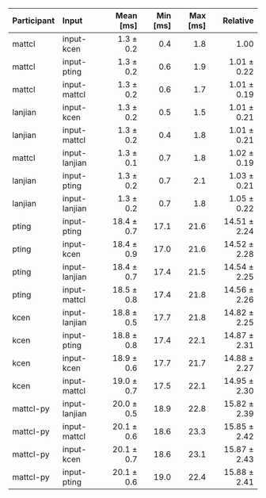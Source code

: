 | Participant | Input | Mean [ms] | Min [ms] | Max [ms] | Relative |
|:---|:---|---:|---:|---:|---:|
| mattcl | input-kcen | 1.3 ± 0.2 | 0.4 | 1.8 | 1.00 |
| mattcl | input-pting | 1.3 ± 0.2 | 0.6 | 1.9 | 1.01 ± 0.22 |
| mattcl | input-mattcl | 1.3 ± 0.2 | 0.6 | 1.7 | 1.01 ± 0.19 |
| lanjian | input-kcen | 1.3 ± 0.2 | 0.5 | 1.5 | 1.01 ± 0.21 |
| lanjian | input-mattcl | 1.3 ± 0.2 | 0.4 | 1.8 | 1.01 ± 0.21 |
| mattcl | input-lanjian | 1.3 ± 0.1 | 0.7 | 1.8 | 1.02 ± 0.19 |
| lanjian | input-pting | 1.3 ± 0.2 | 0.7 | 2.1 | 1.03 ± 0.21 |
| lanjian | input-lanjian | 1.3 ± 0.2 | 0.7 | 1.8 | 1.05 ± 0.22 |
| pting | input-pting | 18.4 ± 0.7 | 17.1 | 21.6 | 14.51 ± 2.24 |
| pting | input-kcen | 18.4 ± 0.9 | 17.0 | 21.6 | 14.52 ± 2.28 |
| pting | input-lanjian | 18.4 ± 0.7 | 17.4 | 21.5 | 14.54 ± 2.25 |
| pting | input-mattcl | 18.5 ± 0.8 | 17.4 | 21.8 | 14.56 ± 2.26 |
| kcen | input-lanjian | 18.8 ± 0.5 | 17.7 | 21.8 | 14.82 ± 2.25 |
| kcen | input-pting | 18.8 ± 0.8 | 17.4 | 22.1 | 14.87 ± 2.31 |
| kcen | input-kcen | 18.9 ± 0.6 | 17.7 | 21.7 | 14.88 ± 2.27 |
| kcen | input-mattcl | 19.0 ± 0.7 | 17.5 | 22.1 | 14.95 ± 2.30 |
| mattcl-py | input-lanjian | 20.0 ± 0.5 | 18.9 | 22.8 | 15.82 ± 2.39 |
| mattcl-py | input-mattcl | 20.1 ± 0.6 | 18.6 | 23.3 | 15.85 ± 2.42 |
| mattcl-py | input-kcen | 20.1 ± 0.7 | 18.6 | 23.1 | 15.87 ± 2.43 |
| mattcl-py | input-pting | 20.1 ± 0.6 | 19.0 | 22.4 | 15.88 ± 2.41 |
